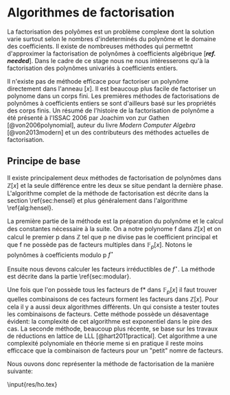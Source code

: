 # Algorithmes de factorisation

La factorisation des polyômes est un problème complexe dont la solution varie surtout selon le nombres d'indeterminés
du polynôme et le domaine des coefficients. Il existe de nombreuses méthodes qui permettnt d'approximer la factorisation de polynômes
à coefficients algébrique [***ref. needed***]. Dans le cadre de ce stage nous ne nous intéresserons qu'à la factorisation des
polynômes univariés à coefficients entiers.

Il n'existe pas de méthode efficace pour factoriser un polynôme directement dans l'anneau $\mathbb[x]$. Il est beaucoup plus
facile de factoriser un polynome dans un corps fini. Les premières méthodes de factorisations de polynômes à coefficients entiers
se sont d'ailleurs basé sur les propriétés des corps finis. Un résumé de l'histoire de la factorisation de polynôme a été présenté
à l'ISSAC 2006 par Joachim von zur Gathen [@von2006polynomial], auteur du livre _Modern Computer Algebra_ [@von2013modern] et un
des contributeurs des méthodes actuelles de factorisation.

## Principe de base

Il existe principalement deux méthodes de factorisation de polynômes dans $\mathbb{Z}[x]$ et la seule différence entre les deux se
situe pendant la dernière phase. L'algorithme complet de la méthode de factorisation est décrite dans la section \ref{sec:hensel} et
plus généralement dans l'algorithme \ref{alg:hensel}.

La première partie de la méthode est la préparation du polynôme et le calcul des constantes nécessaire à la suite.
On a notre polynome f dans $\mathbb{Z}[x]$ et on calcul le premier p dans $\mathbb{Z}$ tel que p ne divise pas le
coefficient principal et que f ne possède pas de facteurs multiples dans $\mathbb{F}_p[x]$. Notons le polynômes
à coefficients modulo p $f^{\star}$

Ensuite nous devons calculer les facteurs irréductibles de $f^{\star}$. La méthode est décrite dans la partie \ref{sec:modular}.

Une fois que l'on possède tous les facteurs de f* dans $\mathbb{F}_p[x]$ il faut trouver quelles combinaisons de ces facteurs
forment les facteurs dans $\mathbb{Z}[x]$. Pour cela il y a aussi deux algorithmes différents. Un qui consiste a tester toutes
les combinaisons de facteurs. Cette méthode possède un désaventage évident: la complexité de cet algorithme est
exponentiel dans le pire des cas. La seconde méthode, beaucoup plus récente,
se base sur les travaux de réductions en lattice de LLL [@hart2011practical]. Cet algorithme a une complexité polynomiale en théorie
meme si en pratique il reste moins efficcace que la combinaison de facteurs pour un "petit" nomre de facteurs.

Nous ouvons donc représenter la méthode de factorisation de la manière suivante:

\input{res/ho.tex}


